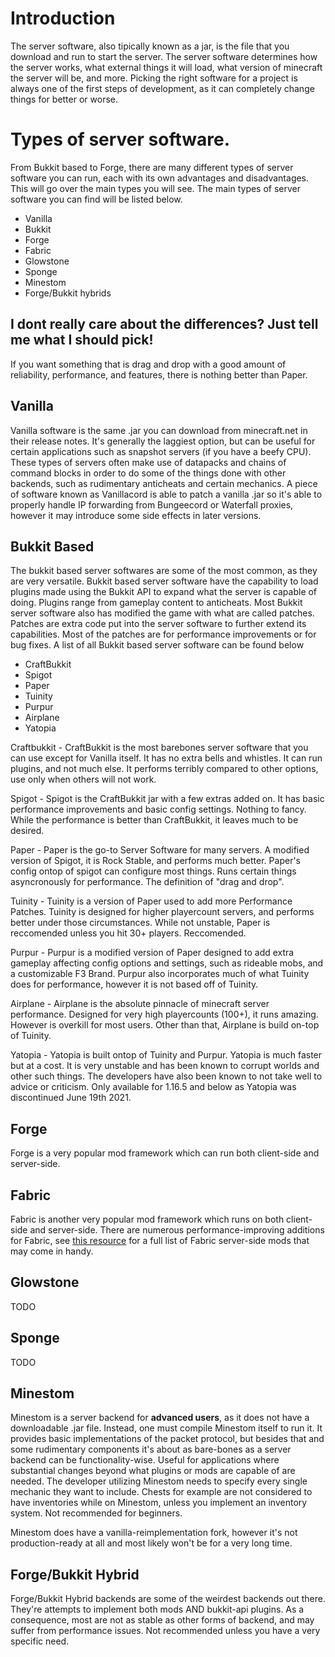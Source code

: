 # Introduction
The server software, also tipically known as a jar, is the file that you download and run to start the server. The server software determines how the server works, what external things it will load, what version of minecraft the server will be, and more. Picking the right software for a project is always one of the first steps of development, as it can completely change things for better or worse. 

# Types of server software.
From Bukkit based to Forge, there are many different types of server software you can run, each with its own advantages and disadvantages. This will go over the main types you will see. The main types of server software you can find will be listed below.

- Vanilla
- Bukkit
- Forge
- Fabric
- Glowstone
- Sponge
- Minestom
- Forge/Bukkit hybrids

## I dont really care about the differences? Just tell me what I should pick!
If you want something that is drag and drop with a good amount of reliability, performance, and features, there is nothing better than Paper. 


## Vanilla

Vanilla software is the same .jar you can download from minecraft.net in their release notes. It's generally the laggiest option, but can be useful for certain applications such as snapshot servers (if you have a beefy CPU). These types of servers often make use of datapacks and chains of command blocks in order to do some of the things done with other backends, such as rudimentary anticheats and certain mechanics. A piece of software known as Vanillacord is able to patch a vanilla .jar so it's able to properly handle IP forwarding from Bungeecord or Waterfall proxies, however it may introduce some side effects in later versions. 

## Bukkit Based

The bukkit based server softwares are some of the most common, as they are very versatile. Bukkit based server software have the capability to load plugins made using the Bukkit API to expand what the server is capable of doing. Plugins range from gameplay content to anticheats. Most Bukkit server software also has modified the game with what are called patches. Patches are extra code put into the server software to further extend its capabilities. Most of the patches are for performance improvements or for bug fixes. A list of all Bukkit based server software can be found below

- CraftBukkit
- Spigot
- Paper
- Tuinity
- Purpur
- Airplane
- Yatopia

Craftbukkit - CraftBukkit is the most barebones server software that you can use except for Vanilla itself. It has no extra bells and whistles.
			  	It can run plugins, and not much else. It performs terribly compared to other options, use only when others will not work.
			  	
Spigot - Spigot is the CraftBukkit jar with a few extras added on. It has basic performance improvements and basic config settings. Nothing to fancy.
			While the performance is better than CraftBukkit, it leaves much to be desired. 

Paper - Paper is the go-to Server Software for many servers. A modified version of Spigot, it is Rock Stable, and performs much better. Paper's config
        ontop of spigot can configure most things. Runs certain things asyncronously for performance. The definition of "drag and drop".

Tuinity - Tuinity is a version of Paper used to add more Performance Patches. Tuinity is designed for higher playercount servers, and performs better under those circumstances.
		    While not unstable, Paper is reccomended unless you hit 30+ players. Reccomended.

Purpur - Purpur is a modified version of Paper designed to add extra gameplay affecting config options and settings, such as rideable mobs, and a customizable F3 Brand.
			Purpur also incorporates much of what Tuinity does for performance, however it is not based off of Tuinity. 
			
			
Airplane - Airplane is the absolute pinnacle of minecraft server performance. Designed for very high playercounts (100+), it runs amazing. However is overkill for most users.
				Other than that, Airplane is build on-top of Tuinity. 


Yatopia - Yatopia is built ontop of Tuinity and Purpur. Yatopia is much faster but at a cost. It is very unstable and has been known to corrupt worlds and other such things.
			The developers have also been known to not take well to advice or criticism. Only available for 1.16.5 and below as Yatopia was discontinued June 19th 2021.

## Forge

Forge is a very popular mod framework which can run both client-side and server-side.

## Fabric

Fabric is another very popular mod framework which runs on both client-side and server-side. There are numerous performance-improving additions for Fabric, see [this resource](https://github.com/comp500/fabric-serverside-mods) for a full list of Fabric server-side mods that may come in handy.

## Glowstone

TODO

## Sponge

TODO

## Minestom

Minestom is a server backend for **advanced users**, as it does not have a downloadable .jar file. Instead, one must compile Minestom itself to run it. It provides basic implementations of the packet protocol, but besides that and some rudimentary components it's about as bare-bones as a server backend can be functionality-wise. Useful for applications where substantial changes beyond what plugins or mods are capable of are needed. The developer utilizing Minestom needs to specify every single mechanic they want to include. Chests for example are not considered to have inventories while on Minestom, unless you implement an inventory system. Not recommended for beginners.

Minestom does have a vanilla-reimplementation fork, however it's not production-ready at all and most likely won't be for a very long time.

## Forge/Bukkit Hybrid

Forge/Bukkit Hybrid backends are some of the weirdest backends out there. They're attempts to implement both mods AND bukkit-api plugins. As a consequence, most are not as stable as other forms of backend, and may suffer from performance issues. Not recommended unless you have a very specific need.

